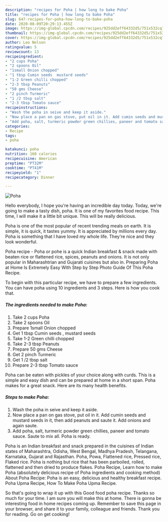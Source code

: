 ```yaml
---
description: "recipes for Poha | how long to bake Poha"
title: "recipes for Poha | how long to bake Poha"
slug: 647-recipes-for-poha-how-long-to-bake-poha
date: 2020-08-09T20:29:13.455Z
image: https://img-global.cpcdn.com/recipes/925dd2eff64332d5/751x532cq70/poha-recipe-main-photo.jpg
thumbnail: https://img-global.cpcdn.com/recipes/925dd2eff64332d5/751x532cq70/poha-recipe-main-photo.jpg
cover: https://img-global.cpcdn.com/recipes/925dd2eff64332d5/751x532cq70/poha-recipe-main-photo.jpg
author: Leo Nelson
ratingvalue: 5
reviewcount: 13
recipeingredient:
- "2 cups Poha"
- "2 spoons Oil"
- "1small Onion chopped"
- "1 tbsp Cumin seeds  mustard seeds"
- "1-2 Green chilli chopped"
- "2-3 tbsp Peanuts"
- "50 gms Cheese"
- "2 pinch Turmeric"
- "1 /2 tbsp salt"
- "2-3 tbsp Tomato sauce"
recipeinstructions:
- "Wash the poha in seive and keep it aside."
- "Now place a pan on gas stove, put oil in it. Add cumin seeds and mustard seeds in it, then add peanuts and saute it. Add onions and again saute."
- "Add poha, salt, turmeric powder green chillies, paneer and tomato sauce. Saute to mix all. Poha is ready."
categories:
- Recipe
tags:
- poha

katakunci: poha 
nutrition: 168 calories
recipecuisine: American
preptime: "PT32M"
cooktime: "PT41M"
recipeyield: "1"
recipecategory: Dinner

---
```



![Poha](https://img-global.cpcdn.com/recipes/925dd2eff64332d5/751x532cq70/poha-recipe-main-photo.jpg)

Hello everybody, I hope you're having an incredible day today. Today, we're going to make a tasty dish, poha. It is one of my favorites food recipe. This time, I will make it a little bit unique. This will be really delicious.

Poha is one of the most popular of recent trending meals on earth. It is simple, it is quick, it tastes yummy. It is appreciated by millions every day. Poha is something that I have loved my whole life. They're nice and they look wonderful.

Poha recipe - Poha or pohe is a quick Indian breakfast &amp; snack made with beaten rice or flattened rice, spices, peanuts and onions. It is not only popular in Maharashtrian and Gujarati cuisines but also in. Preparing Poha at Home Is Extremely Easy With Step by Step Photo Guide Of This Poha Recipe.


To begin with this particular recipe, we have to prepare a few ingredients. You can have poha using 10 ingredients and 3 steps. Here is how you cook that.

<!--inarticleads1-->

##### The ingredients needed to make Poha:

1. Take 2 cups Poha
1. Take 2 spoons Oil
1. Prepare 1small Onion chopped
1. Get 1 tbsp Cumin seeds , mustard seeds
1. Take 1-2 Green chilli chopped
1. Take 2-3 tbsp Peanuts
1. Prepare 50 gms Cheese
1. Get 2 pinch Turmeric
1. Get 1 /2 tbsp salt
1. Prepare 2-3 tbsp Tomato sauce


Poha can be eaten with pickles of your choice along with curds. This is a simple and easy dish and can be prepared at home in a short span. Poha makes for a great snack. Here are its many health benefits. 

<!--inarticleads2-->

##### Steps to make Poha:

1. Wash the poha in seive and keep it aside.
1. Now place a pan on gas stove, put oil in it. Add cumin seeds and mustard seeds in it, then add peanuts and saute it. Add onions and again saute.
1. Add poha, salt, turmeric powder green chillies, paneer and tomato sauce. Saute to mix all. Poha is ready.


Poha is an Indian breakfast and snack prepared in the cuisines of Indian states of Maharashtra, Odisha, West Bengal, Madhya Pradesh, Telangana, Karnataka, Gujarat and Rajasthan. Poha, Powa, Flattened rice, Pressed rice, Flaked rice. Poha is nothing but rice that has been parboiled, rolled, flattened and then dried to produce flakes. Poha Recipe, Learn how to make Poha (absolutely delicious recipe of Poha ingredients and cooking method) About Poha Recipe: Poha is an easy, delicious and healthy breakfast recipe. Poha Upma Recipe, How To Make Poha Upma Recipe. 

So that's going to wrap it up with this Good food poha recipe. Thanks so much for your time. I am sure you will make this at home. There is gonna be interesting food in home recipes coming up. Remember to save this page in your browser, and share it to your family, colleague and friends. Thank you for reading. Go on get cooking!
